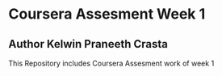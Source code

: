 # Coursera Assesment Week 1

## Author Kelwin Praneeth Crasta
This Repository includes Coursera Assesment work of week 1